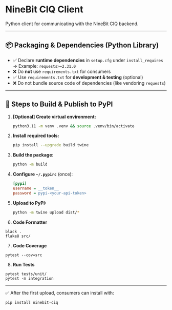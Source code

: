 # NineBit CIQ Client

Python client for communicating with the NineBit CIQ backend.

---

## 📦 Packaging & Dependencies (Python Library)

- ✅ Declare **runtime dependencies** in `setup.cfg` under `install_requires`
  → Example: `requests>=2.31.0`
- ❌ Do **not** use `requirements.txt` for consumers
- ✅ Use `requirements.txt` for **development & testing** (optional)
- ❌ Do not bundle source code of dependencies (like vendoring `requests`)

---

## 🚀 Steps to Build & Publish to PyPI

1. **[Optional] Create virtual environment:**

   ```bash
   python3.11 -m venv .venv && source .venv/bin/activate
   ```

2. **Install required tools:**

   ```bash
   pip install --upgrade build twine
   ```

3. **Build the package:**

   ```bash
   python -m build
   ```

4. **Configure `~/.pypirc`** (once):

   ```ini
   [pypi]
   username = __token__
   password = pypi-<your-api-token>
   ```

5. **Upload to PyPI:**

   ```bash
   python -m twine upload dist/*
   ```

6. **Code Formatter**

```
black .
flake8 src/
```

7. **Code Coverage**

```
pytest --cov=src
```

8. **Run Tests**

```
pytest tests/unit/
pytest -m integration
```

---

✅ After the first upload, consumers can install with:

```bash
pip install ninebit-ciq
```
